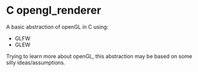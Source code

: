 # C opengl_renderer

A basic abstraction of openGL in C using:
- GLFW
- GLEW

Trying to learn more about openGL, this abstraction may be based on some silly ideas/assumptions.